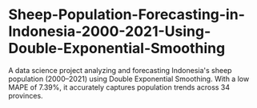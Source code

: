 # Sheep-Population-Forecasting-in-Indonesia-2000-2021-Using-Double-Exponential-Smoothing
A data science project analyzing and forecasting Indonesia's sheep population (2000–2021) using Double Exponential Smoothing. With a low MAPE of 7.39%, it accurately captures population trends across 34 provinces.
